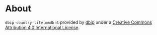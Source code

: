 # About

`dbip-country-lite.mmdb` is provided by [dbip][dbip] under a
[ Creative Commons Attribution 4.0 International License][cc].

[dbip]: https://db-ip.com/db/lite.php
[cc]: http://creativecommons.org/licenses/by/4.0/
